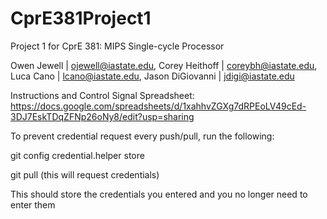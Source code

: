 # CprE381Project1
Project 1 for CprE 381: MIPS Single-cycle Processor

Owen Jewell | ojewell@iastate.edu,
Corey Heithoff | coreybh@iastate.edu,
Luca Cano | lcano@iastate.edu,
Jason DiGiovanni | jdigi@iastate.edu

Instructions and Control Signal Spreadsheet: https://docs.google.com/spreadsheets/d/1xahhvZGXg7dRPEoLV49cEd-3DJ7EskTDqZFNp26oNy8/edit?usp=sharing

To prevent credential request every push/pull, run the following:

git config credential.helper store

git pull (this will request credentials)

This should store the credentials you entered and you no longer need to enter them
